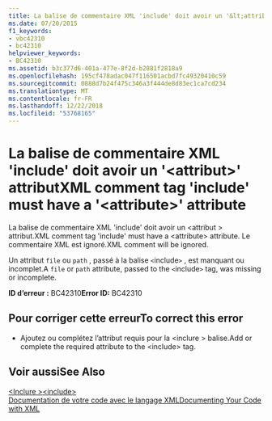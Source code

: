 ```yaml
---
title: La balise de commentaire XML 'include' doit avoir un '&lt;attribut&gt;' attribut
ms.date: 07/20/2015
f1_keywords:
- vbc42310
- bc42310
helpviewer_keywords:
- BC42310
ms.assetid: b3c377d6-401a-477e-8f2d-b2881f2818a9
ms.openlocfilehash: 195cf478adac047f116501acbd7fc49320410c59
ms.sourcegitcommit: 0888d7b24f475c346a3f444de8d83ec1ca7cd234
ms.translationtype: MT
ms.contentlocale: fr-FR
ms.lasthandoff: 12/22/2018
ms.locfileid: "53768165"
---
```

# <a name="xml-comment-tag-include-must-have-a-ltattributegt-attribute"></a><span data-ttu-id="0baa7-102">La balise de commentaire XML 'include' doit avoir un '&lt;attribut&gt;' attribut</span><span class="sxs-lookup"><span data-stu-id="0baa7-102">XML comment tag 'include' must have a '&lt;attribute&gt;' attribute</span></span>
<span data-ttu-id="0baa7-103">La balise de commentaire XML 'include' doit avoir un \<attribut > attribut.</span><span class="sxs-lookup"><span data-stu-id="0baa7-103">XML comment tag 'include' must have a \<attribute> attribute.</span></span> <span data-ttu-id="0baa7-104">Le commentaire XML est ignoré.</span><span class="sxs-lookup"><span data-stu-id="0baa7-104">XML comment will be ignored.</span></span>  
  
 <span data-ttu-id="0baa7-105">Un attribut `file` ou `path` , passé à la balise `<`include`>` , est manquant ou incomplet.</span><span class="sxs-lookup"><span data-stu-id="0baa7-105">A `file` or `path` attribute, passed to the `<`include`>` tag, was missing or incomplete.</span></span>  
  
 <span data-ttu-id="0baa7-106">**ID d’erreur :** BC42310</span><span class="sxs-lookup"><span data-stu-id="0baa7-106">**Error ID:** BC42310</span></span>  
  
## <a name="to-correct-this-error"></a><span data-ttu-id="0baa7-107">Pour corriger cette erreur</span><span class="sxs-lookup"><span data-stu-id="0baa7-107">To correct this error</span></span>  
  
-   <span data-ttu-id="0baa7-108">Ajoutez ou complétez l’attribut requis pour la \<inclure > balise.</span><span class="sxs-lookup"><span data-stu-id="0baa7-108">Add or complete the required attribute to the \<include> tag.</span></span>  
  
## <a name="see-also"></a><span data-ttu-id="0baa7-109">Voir aussi</span><span class="sxs-lookup"><span data-stu-id="0baa7-109">See Also</span></span>  
 [<span data-ttu-id="0baa7-110">\<Inclure ></span><span class="sxs-lookup"><span data-stu-id="0baa7-110">\<include></span></span>](../../visual-basic/language-reference/xmldoc/include.md)  
 [<span data-ttu-id="0baa7-111">Documentation de votre code avec le langage XML</span><span class="sxs-lookup"><span data-stu-id="0baa7-111">Documenting Your Code with XML</span></span>](../../visual-basic/programming-guide/program-structure/documenting-your-code-with-xml.md)
